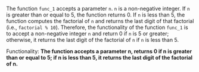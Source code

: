 The function `func_1` accepts a parameter `n`. `n` is a non-negative integer. If `n` is greater than or equal to 5, the function returns 0. If `n` is less than 5, the function computes the factorial of `n` and returns the last digit of that factorial (i.e., `factorial % 10`). Therefore, the functionality of the function `func_1` is to accept a non-negative integer `n` and return 0 if `n` is 5 or greater; otherwise, it returns the last digit of the factorial of `n` if `n` is less than 5. 

Functionality: **The function accepts a parameter n, returns 0 if n is greater than or equal to 5; if n is less than 5, it returns the last digit of the factorial of n.**